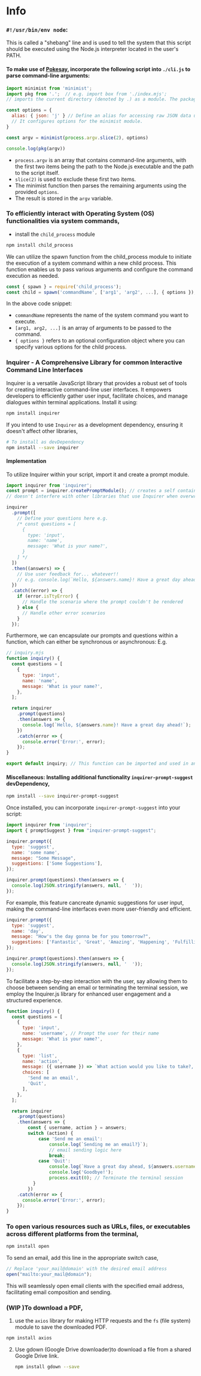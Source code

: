# Info

### **`#!/usr/bin/env node`**: 
This is called a "shebang" line and is used to tell the system that this script should be executed using the Node.js interpreter located in the user's PATH. 

#### To make use of [Pokesay](https://github.com/aviralrabbit1/aviral/blob/main/ui.md#pokesay-a-command-line-application-with-a-pok%C3%A9mon-theme), incorporate the following script into `./cli.js` to parse command-line arguments:
```js
import minimist from 'minimist';
import pkg from '.';  // e.g. import box from './index.mjs';
// imports the current directory (denoted by .) as a module. The package.json file of the current project is being imported. The pkg variable now contains the data from the project's package.json.

const options = {
  alias: { json: 'j' } // Define an alias for accessing raw JSON data using the -j flag, e.g., `npx package_name -j`
  // It configures options for the minimist module.
}

const argv = minimist(process.argv.slice(2), options)

console.log(pkg(argv))
```

- `process.argv` is an array that contains command-line arguments, with the first two items being the path to the Node.js executable and the path to the script itself.
- `slice(2)` is used to exclude these first two items. 
- The minimist function then parses the remaining arguments using the provided `options`.
- The result is stored in the `argv` variable.

### To efficiently interact with Operating System (OS) functionalities via system commands, 

- install the `child_process` module
```sh
npm install child_process
```
We can utilize the spawn function from the child_process module to initiate the execution of a system command within a new child process. This function enables us to pass various arguments and configure the command execution as needed. 

```js
const { spawn } = require('child_process');
const child = spawn('commandName', ['arg1', 'arg2', ...], { options });
```
In the above code snippet:

- `commandName` represents the name of the system command you want to execute.
- `[arg1, arg2, ...]` is an array of arguments to be passed to the command.
- `{ options }` refers to an optional configuration object where you can specify various options for the child process.

### Inquirer - A Comprehensive Library for common Interactive Command Line Interfaces
Inquirer is a versatile JavaScript library that provides a robust set of tools for creating interactive command-line user interfaces. It empowers developers to efficiently gather user input, facilitate choices, and manage dialogues within terminal applications. Install it using:
```sh
npm install inquirer
```

If you intend to use `Inquirer` as a development dependency, ensuring it doesn't affect other libraries,
```sh
# To install as devDependency
npm install --save inquirer
```

#### Implementation 
To utilize Inquirer within your script, import it and create a prompt module.

```js
import inquirer from 'inquirer';
const prompt = inquirer.createPromptModule(); // creates a self contained inquirer module,
// doesn't interfere with other libraries that use Inquirer when overwriting or adding new prompt types.

inquirer
  .prompt([
    // Define your questions here e.g.
    /* const questions = [
      {
        type: 'input',
        name: 'name',
        message: 'What is your name?',
      }
    ] */   
  ])
  .then((answers) => {
    // Use user feedback for... whatever!!
    // e.g. console.log(`Hello, ${answers.name}! Have a great day ahead!`);
  })
  .catch((error) => {
    if (error.isTtyError) {
      // Handle the scenario where the prompt couldn't be rendered
    } else {
      // Handle other error scenarios
    }
  });
```

Furthermore, we can encapsulate our prompts and questions within a function, which can either be synchronous or asynchronous: E.g.
```js
// inquiry.mjs
function inquiry() {
  const questions = [
    {
      type: 'input',
      name: 'name',
      message: 'What is your name?',
    },
  ];

  return inquirer
    .prompt(questions)
    .then(answers => {
      console.log(`Hello, ${answers.name}! Have a great day ahead!`);
    })
    .catch(error => {
      console.error('Error:', error);
    });
}

export default inquiry; // This function can be imported and used in another file (e.g., cli.js)
```

#### Miscellaneous: Installing additional functionality `inquirer-prompt-suggest` devDependency,
```sh
npm install --save inquirer-prompt-suggest
```

Once installed, you can incorporate `inquirer-prompt-suggest` into your script:
```js
import inquirer from 'inquirer';
import { promptSuggest } from "inquirer-prompt-suggest";

inquirer.prompt({
  type: 'suggest',
  name: 'some name',
  message: "Some Message",
  suggestions: ['Some Suggestions'],
});

inquirer.prompt(questions).then(answers => {
  console.log(JSON.stringify(answers, null, '  '));
});
```
For example, this feature cancreate dynamic suggestions for user input, making the command-line interfaces even more user-friendly and efficient. 
```js
inquirer.prompt({
  type: 'suggest',
  name: 'day',
  message: "How's the day gonna be for you tomorrow?",
  suggestions: ['Fantastic', 'Great', 'Amazing', 'Happening', 'Fulfilling', 'Lovely'],
});

inquirer.prompt(questions).then(answers => {
  console.log(JSON.stringify(answers, null, '  '));
});
```

To facilitate a step-by-step interaction with the user, say allowing them to choose between sending an email or terminating the terminal session, we employ the Inquirer.js library for enhanced user engagement and a structured experience.
```js
function inquiry() {
  const questions = [
    {
      type: 'input',
      name: 'username', // Prompt the user for their name
      message: 'What is your name?',
    },
    {
      type: 'list',
      name: 'action',
      message: ({ username }) => `What action would you like to take?, ${username}?`, // utilising the username here
      choices: [
        'Send me an email',
        'Quit',
      ],
    },
  ];

  return inquirer
    .prompt(questions)
    .then(answers => {
        const { username, action } = answers;
        switch (action) {
            case 'Send me an email':
                console.log(`Sending me an email?}`);
                // email sending logic here
                break;    
            case 'Quit':
                console.log(`Have a great day ahead, ${answers.username}!`);
                console.log('Goodbye!');
                process.exit(0); // Terminate the terminal session
          }
        })    
    .catch(error => {
      console.error('Error:', error);
    });
}
```

### To open various resources such as URLs, files, or executables across different platforms from the terminal,
```sh
npm install open
```
To send an email, add this line in the appropriate switch case,
```js
// Replace 'your_mail@domain' with the desired email address
open("mailto:your_mail@domain");
```
This will seamlessly open email clients with the specified email address, facilitating email composition and sending.


### (WIP )To download a PDF, 

1. use the `axios` library for making HTTP requests and the `fs` (file system) module to save the downloaded PDF.
```sh
npm install axios
```

2. Use gdown (Google Drive downloader)to download a file from a shared Google Drive link.
   ```sh
   npm install gdown --save
   ```
